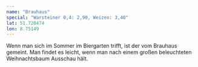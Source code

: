 ```yaml
---
name: "Brauhaus"
special: "Warsteiner 0,4: 2,90, Weizen: 3,40"
lat: 51.720474
lon: 8.75149
---
```

Wenn man sich im Sommer im Biergarten trifft, ist der vom Brauhaus gemeint. Man findet es leicht, wenn man nach einem großen beleuchteten Weihnachtsbaum Ausschau hält.
